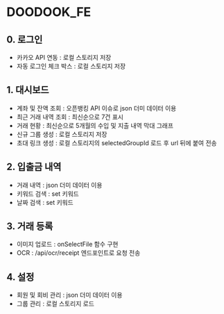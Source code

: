 # DOODOOK_FE

## 0. 로그인
- 카카오 API 연동 : 로컬 스토리지 저장
- 자동 로그인 체크 박스 : 로컬 스토리지 저장

## 1. 대시보드
- 계좌 및 잔액 조회 : 오픈뱅킹 API 이슈로 json 더미 데이터 이용
- 최근 거래 내역 조회 : 최신순으로 7건 표시
- 거래 현황 : 최신순으로 5개월의 수입 및 지출 내역 막대 그래프
- 신규 그룹 생성 : 로컬 스토리지 저장
- 초대 링크 생성 : 로컬 스토리지의 selectedGroupId 로드 후 url 뒤에 붙여 전송

## 2. 입출금 내역
- 거래 내역 : json 더미 데이터 이용
- 키워드 검색 : set 키워드
- 날짜 검색 : set 키워드

## 3. 거래 등록
- 이미지 업로드 : onSelectFile 함수 구현
- OCR : /api/ocr/receipt 엔드포인트로 요청 전송

## 4. 설정
- 회원 및 회비 관리 : json 더미 데이터 이용
- 그룹 관리 : 로컬 스토리지 로드
